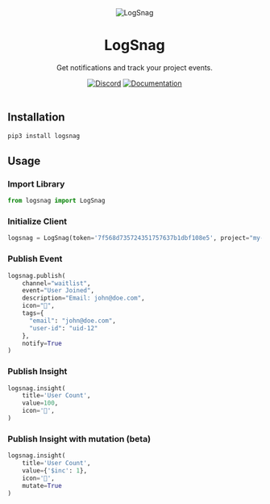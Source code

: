 <div align="center">
	<img src="https://logsnag.com/og-image.png" alt="LogSnag"/>
	<br>
    <h1>LogSnag</h1>
	<p>Get notifications and track your project events.</p>
	<a href="https://discord.gg/dY3pRxgWua"><img src="https://img.shields.io/discord/922560704454750245?color=%237289DA&label=Discord" alt="Discord"></a>
	<a href="https://docs.logsnag.com"><img src="https://img.shields.io/badge/Docs-LogSnag" alt="Documentation"></a>
	<br>
	<br>
</div>


## Installation

```sh
pip3 install logsnag
```

## Usage

### Import Library

```python
from logsnag import LogSnag
```

### Initialize Client

```python
logsnag = LogSnag(token='7f568d735724351757637b1dbf108e5', project="my-saas")
```

### Publish Event

```python
logsnag.publish(
    channel="waitlist",
    event="User Joined",
    description="Email: john@doe.com",
    icon="🎉",
    tags={
      "email": "john@doe.com",
      "user-id": "uid-12"  
    },
    notify=True
)
```

### Publish Insight

```python
logsnag.insight(
    title='User Count',
    value=100,
    icon='👨',
)
```

### Publish Insight with mutation (beta)

```python
logsnag.insight(
    title='User Count',
    value={'$inc': 1},
    icon='👨',
    mutate=True
)
```
